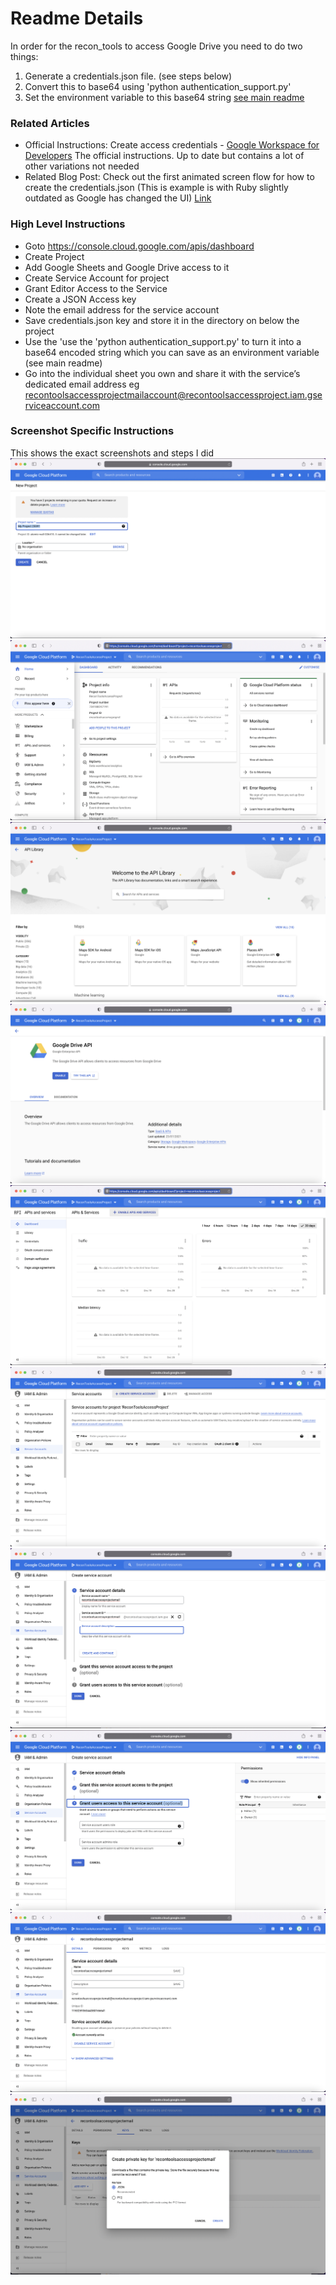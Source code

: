 # Readme Details

In order for the recon_tools to access Google Drive you need to do two things:
1. Generate a credentials.json file. (see steps below)
2. Convert this to base64 using 'python authentication_support.py'
3. Set the environment variable to this base64 string [see main readme](../../README.md#check-environment-variables-for-login)

### Related Articles
- Official Instructions: Create access credentials - [Google Workspace for Developers](https://developers.google.com/workspace/guides/create-credentials) The official instructions. Up to date but contains a lot of other variations not needed
- Related Blog Post: Check out the first animated screen flow for how to create the credentials.json (This is example is with Ruby slightly outdated as Google has changed the UI) [Link](https://www.twilio.com/blog/2017/03/google-spreadsheets-ruby.html)

### High Level Instructions
- Goto https://console.cloud.google.com/apis/dashboard
- Create Project
- Add Google Sheets and Google Drive access to it
- Create Service Account for project
- Grant Editor Access to the Service
- Create a JSON Access key
- Note the email address for the service account
- Save credentials.json key and store it in the directory on below the project
- Use the 'use the 'python authentication_support.py' to turn it into a base64 encoded string which you can save as an environment variable (see main readme)
- Go into the individual sheet you own and share it with the service’s dedicated email address eg recontoolsaccessprojectmailaccount@recontoolsaccessproject.iam.gserviceaccount.com

### Screenshot Specific Instructions
This shows the exact screenshots and steps I did
![Step 1](credentials-step1.png?raw=true "Step 1")
![Step 2](credentials-step2.png?raw=true "Step 1")
![Step 3](credentials-step3.png?raw=true "Step 1")
![Step 4](credentials-step4.png?raw=true "Step 1")
![Step 5](credentials-step5.png?raw=true "Step 1")
![Step 6](credentials-step6.png?raw=true "Step 1")
![Step 7](credentials-step7.png?raw=true "Step 1")
![Step 8](credentials-step8.png?raw=true "Step 1")
![Step 9](credentials-step9.png?raw=true "Step 1")
![Step 9a](credentials-step9a.png?raw=true "Step 1")
